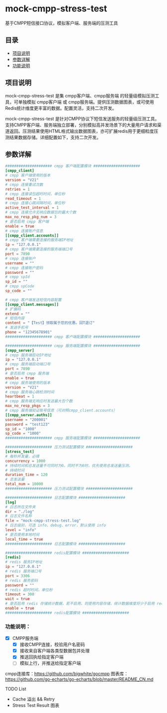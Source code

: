 # mock-cmpp-stress-test
基于CMPP短信接口协议，模拟客户端、服务端的压测工具


## 目录
- [项目说明](#项目说明)
- [参数详解](#参数详解)
- [功能说明](#功能说明)

## 项目说明
mock-cmpp-stress-test 是集 cmpp客户端、cmpp服务端 的轻量级模拟压测工具，可单独模拟 cmpp客户端 或 cmpp服务端。提供压测数据图表，或可使用Redis统计维度更丰富的数据。配置灵活，支持二次开发。

mock-cmpp-stress-test 是针对CMPP协议下短信发送服务的轻量级压测工具。支持CMPP客户端、服务端独立部署，分别模拟高并发场景下的大量用户请求和渠道返回。压测结果使用HTML格式输出数据图表，亦可扩展redis用于更细粒度压测结果数据存储。详细配置如下，支持二次开发。


## 参数详解
```toml
##################### cmpp 客户端配置模块 #####################
[cmpp_client]
# cmpp 客户端使用的版本
version = "V21"
# cmpp 连接重试次数
retries = 1
# cmpp 连接读包超时时间，单位秒
read_timeout = 1
# cmpp 连接心跳间隔时间，单位秒
active_test_interval = 1
# cmpp 连接允许无响应数据包的最大个数
max_no_resp_pkg_num = 3
# 是否启用 cmpp 客户端
enable = true
# cmpp 连接账户信息
[[cmpp_client.accounts]]
# cmpp 客户端需要连接的服务端IP地址
ip = "127.0.0.1"
# cmpp 客户端需要连接的服务端端口号
port = 7890
# cmpp 连接账户
username = ""
# cmpp 连接账户密码
password = ""
# cmpp spId
sp_id = ""
# cmpp spCode
sp_code = ""

# cmpp 客户端发送短信内容配置
[[cmpp_client.messages]]
# 扩展码
extend = ""
# 短信内容
content = "【Test】领取属于您的优惠。回T退订"
# 发送手机号
phone = "12345678901"
##################### cmpp 客户端配置模块 #####################

##################### cmpp 服务端配置模块 #####################
[cmpp_server]
# cmpp 服务端启动IP地址
ip = "127.0.0.1"
# cmpp 服务端启动端口号
port = 7890
# 是否启用 cmpp 服务端
enable = true
# cmpp 服务端使用的版本
version = "V21"
# cmpp 服务端心跳检测时间
heartbeat = 1
# cmpp 服务端无响应时发送最大包个数
max_no_resp_pkgs = 3
# cmpp 服务端验证账号信息（可对照cmpp_client.accounts）
[[cmpp_server.auths]]
username = "200001"
password = "test123"
sp_id = "1000"
sp_code = "1000"
##################### cmpp 服务端配置模块 #####################

##################### 压力测试配置模块 #####################
[stress_test]
# 每秒并发量，必填
concurrency = 1000
# 持续时间和总发送量不可同时为0。同时不为0时，优先使用总发送量压测。
# 持续时间
duration_time = 120
# 总发送量
total_num = 10000
##################### 压力测试配置模块 #####################

##################### 日志配置模块 #####################
[log]
# 日志所在文件夹
dir = "./log"
# 日志文件名称
file = "mock-cmpp-stress-test.log"
# 日志级别，可选 info、debug、error，默认使用 info
level = "info"
# 是否使用本地时间
local_time = true
##################### 日志配置模块 #####################

##################### redis配置模块 ##################### 
[redis]
# redis 服务IP地址
ip = "127.0.0.1"
# redis 服务端口号
port = 3306
# redis 服务密码
password = ""
# redis 超时时间，单位秒
timeout = 300
wait = true
# 是否启用 redis 存储统计数据，若不启用，则使用内容存储，统计数据维度将少于启用 redis 存储统计数据。
enable = true
##################### redis配置模块 ##################### 
```
### 功能说明：
- [x] CMPP服务端
    - [x] 接收CMPP连接，校验用户名密码
    - [x] 接收来自客户端各类型数据包并处理
    - [x] 推送回执给指定客户端
    - [ ] 模拟上行，并推送给指定客户端

cmpp连接库：https://github.com/bigwhite/gocmpp
图表库：https://github.com/go-echarts/go-echarts/blob/master/README_CN.md 



TODO List
- Cache 溢出 && Retry
- Stress Test Result 图表








 